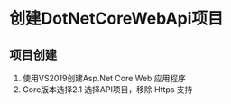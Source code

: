 # 创建DotNetCoreWebApi项目

## 项目创建
1. 使用VS2019创建Asp.Net Core Web 应用程序
2. Core版本选择2.1 选择API项目，移除 Https 支持
